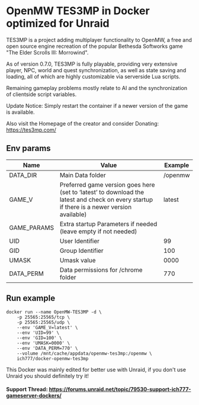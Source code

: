 # OpenMW TES3MP in Docker optimized for Unraid
TES3MP is a project adding multiplayer functionality to OpenMW, a free and open source engine recreation of the popular Bethesda Softworks game "The Elder Scrolls III: Morrowind".

As of version 0.7.0, TES3MP is fully playable, providing very extensive player, NPC, world and quest synchronization, as well as state saving and loading, all of which are highly customizable via serverside Lua scripts.

Remaining gameplay problems mostly relate to AI and the synchronization of clientside script variables.

Update Notice: Simply restart the container if a newer version of the game is available.

Also visit the Homepage of the creator and consider Donating: https://tes3mp.com/

## Env params
| Name | Value | Example |
| --- | --- | --- |
| DATA_DIR | Main Data folder | /openmw |
| GAME_V | Preferred game version goes here (set to ‘latest’ to download the latest and check on every startup if there is a newer version available) | latest |
| GAME_PARAMS | Extra startup Parameters if needed (leave empty if not needed) | |
| UID | User Identifier | 99 |
| GID | Group Identifier | 100 |
| UMASK | Umask value | 0000 |
| DATA_PERM | Data permissions for /chrome folder | 770 |

## Run example
```
docker run --name OpenMW-TES3MP -d \
	-p 25565:25565/tcp \
	-p 25565:25565/udp \
	--env 'GAME_V=latest' \
	--env 'UID=99' \
	--env 'GID=100' \
	--env 'UMASK=0000' \
	--env 'DATA_PERM=770' \
	--volume /mnt/cache/appdata/openmw-tes3mp:/openmw \
	ich777/docker-openmw-tes3mp
```

This Docker was mainly edited for better use with Unraid, if you don't use Unraid you should definitely try it!

#### Support Thread: https://forums.unraid.net/topic/79530-support-ich777-gameserver-dockers/